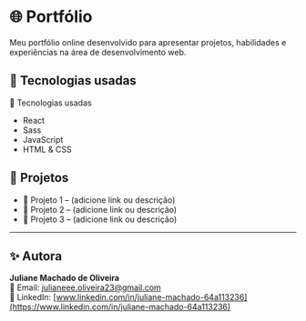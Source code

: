 # 🌐 Portfólio

Meu portfólio online desenvolvido para apresentar projetos, habilidades e experiências na área de desenvolvimento web.  

## 🚀 Tecnologias usadas
🚀 Tecnologias usadas
- React
- Sass
- JavaScript
- HTML & CSS


## 💼 Projetos
- 🔗 Projeto 1 – (adicione link ou descrição)
- 🔗 Projeto 2 – (adicione link ou descrição)
- 🔗 Projeto 3 – (adicione link ou descrição)

---

## ✨ Autora
**Juliane Machado de Oliveira**  
📧 Email: julianeee.oliveira23@gmail.com  
🔗 LinkedIn: [www.linkedin.com/in/juliane-machado-64a113236](https://www.linkedin.com/in/juliane-machado-64a113236)  
